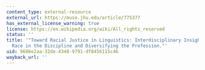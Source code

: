 ```yaml
---
content_type: external-resource
external_url: https://muse.jhu.edu/article/775377
has_external_license_warning: true
license: https://en.wikipedia.org/wiki/All_rights_reserved
status: ''
title: '"Toward Racial Justice in Linguistics: Interdisciplinary Insights into Theorizing
  Race in the Discipline and Diversifying the Profession."'
uid: 9686e2aa-32de-4348-9791-df8456115c46
wayback_url: ''
---
```


